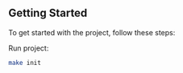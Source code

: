 ## Getting Started

To get started with the project, follow these steps:

Run project:
   ```bash
   make init
